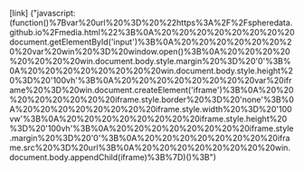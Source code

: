 [link] ("javascript:(function()%7Bvar%20url%20%3D%20%22https%3A%2F%2Fspheredata.github.io%2Fmedia.html%22%3B%0A%20%20%20%20%20%20%20%20document.getElementById('input')%3B%0A%20%20%20%20%20%20%20%20var%20win%20%3D%20window.open()%3B%0A%20%20%20%20%20%20%20%20win.document.body.style.margin%20%3D%20'0'%3B%0A%20%20%20%20%20%20%20%20win.document.body.style.height%20%3D%20'100vh'%3B%0A%20%20%20%20%20%20%20%20var%20iframe%20%3D%20win.document.createElement('iframe')%3B%0A%20%20%20%20%20%20%20%20iframe.style.border%20%3D%20'none'%3B%0A%20%20%20%20%20%20%20%20iframe.style.width%20%3D%20'100vw'%3B%0A%20%20%20%20%20%20%20%20iframe.style.height%20%3D%20'100vh'%3B%0A%20%20%20%20%20%20%20%20iframe.style.margin%20%3D%20'0'%3B%0A%20%20%20%20%20%20%20%20iframe.src%20%3D%20url%3B%0A%20%20%20%20%20%20%20%20win.document.body.appendChild(iframe)%3B%7D)()%3B")
